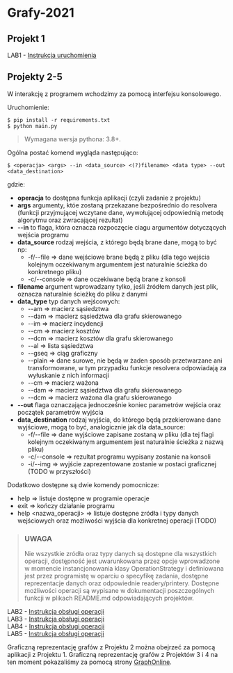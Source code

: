 # Grafy-2021

## Projekt 1

LAB1 - [Instrukcja uruchomienia](https://github.com/Fadikk367/Grafy-2021/blob/main/LAB1/README.md)  

## Projekty 2-5

W interakcję z programem wchodzimy za pomocą interfejsu konsolowego. 

Uruchomienie:
```
$ pip install -r requirements.txt
$ python main.py
```

> Wymagana wersja pythona: 3.8+.

Ogólna postać komend wygląda następująco:

```
$ <operacja> <args> --in <data_source> <(?)filename> <data type> --out <data_destination>
```
gdzie:

* **operacja** to dostępna funkcja aplikacji (czyli zadanie z projektu)
* **args** argumenty, któe zostaną przekazane bezpośrednio do resolvera (funkcji przyjmującej wczytane dane, wywołującej odpowiednią metodę algorytmu oraz zwracającej rezultat)
* **--in** to flaga, która oznacza rozpoczęcie ciagu argumentów dotyczących wejścia programu
* **data_source** rodzaj wejścia, z którego będą brane dane, mogą to być np:
  * -f/--file => dane wejściowe brane będą z pliku (dla tego wejścia kolejnym oczekiwanym argumentem jest naturalnie ścieżka do konkretnego pliku)
  * -c/--console => dane oczekiwane będą brane z konsoli
* **filename** argument wprowadzany tylko, jeśli źródłem danych jest plik, oznacza naturalnie ścieżkę do pliku z danymi
* **data_type** typ danych wejścowych:
  * --am => macierz sąsiedztwa
  * --dam => macierz sąsiedztwa dla grafu skierowanego
  * --im => macierz incydencji
  * --cm => macierz kosztów
  * --dcm => macierz kosztów dla grafu skierowanego
  * --al => lista sąsiedztwa
  * --gseq => ciąg graficzny
  * --plain => dane surowe, nie będą w żaden sposób przetwarzane ani transformowane, w tym przypadku funkcje resolvera odpowiadają za wyłuskanie z nich informacji
  * --cm => macierz ważona
  * --dam => macierz sąsiedztwa dla grafu skierowanego
  * --dcm => macierz ważona dla grafu skierowanego
* **--out** flaga oznaczająca jednocześnie koniec parametrów wejścia oraz początek parametrów wyjścia
* **data_destination** rodzaj wyjścia, do którego będą przekierowane dane wyjściowe, mogą to być, analogicznie jak dla data_source:
  * -f/--file => dane wyjściowe zapisane zostaną w pliku (dla tej flagi kolejnym oczekiwanym argumentem jest naturalnie ścieżka z nazwą pliku)
  * -c/--console => rezultat programu wypisany zostanie na konsoli
  * -i/--img => wyjście zaprezentowane zostanie w postaci graficznej (TODO w przyszłości) 


Dodatkowo dostępne są dwie komendy pomocnicze:
* help => listuje dostępne w programie operacje
* exit => kończy działanie programu
* help <nazwa_operacji> => listuje dostępne zródła i typy danych wejściowych oraz możliwości wyjścia dla konkretnej operacji (TODO)


> ### UWAGA
> Nie wszystkie zródła oraz typy danych są dostępne dla wszystkich operacji, dostępność jest uwarunkowana przez opcje wprowadzone w momencie instancjonowania klasy OperationStrategy i definiowana jest przez programistę w oparciu o specyfikę zadania, dostępne reprezentacje danych oraz odpowiednie readery/printery. Dostępne możliwości operacji są wypisane w dokumentacji poszczególnych funkcji w plikach README.md odpowiadających projektów.


LAB2 - [Instrukcja obsługi operacji](https://github.com/Fadikk367/Grafy-2021/blob/main/LAB2/README.md)  
LAB3 - [Instrukcja obsługi operacji](https://github.com/Fadikk367/Grafy-2021/blob/main/LAB3/README.md)  
LAB4 - [Instrukcja obsługi operacji](https://github.com/Fadikk367/Grafy-2021/blob/main/LAB4/README.md)  
LAB5 - [Instrukcja obsługi operacji](https://github.com/Fadikk367/Grafy-2021/blob/main/LAB5/README.md)  

Graficzną reprezentację grafów z Projektu 2 można obejrzeć za pomocą aplikacji z Projektu 1.
Graficzną reprezentację grafów z Projektów 3 i 4 na ten moment pokazaliśmy za pomocą strony [GraphOnline](graphonline.ru/en/).
